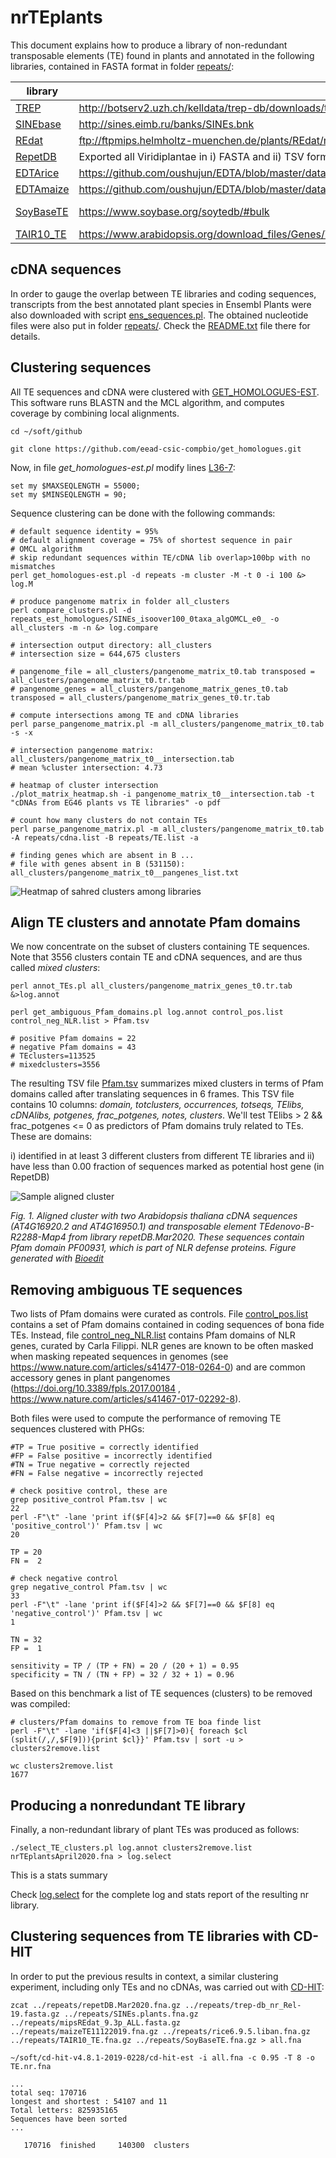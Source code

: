 
# nrTEplants

This document explains how to produce a library of non-redundant transposable elements (TE) found in plants and annotated in the following libraries, contained in FASTA format in folder [repeats/](./repeats/): 

|library|files downloaded|sequences|publication|
|-------|----------------|---------|-----------|
|[TREP](http://botserv2.uzh.ch/kelldata/trep-db)|http://botserv2.uzh.ch/kelldata/trep-db/downloads/trep-db_nr_Rel-19.fasta.gz|4162||
|[SINEbase](http://sines.eimb.ru)|http://sines.eimb.ru/banks/SINEs.bnk|60|https://www.ncbi.nlm.nih.gov/pubmed/23203982|
|[REdat](https://pgsb.helmholtz-muenchen.de/plant/recat)|ftp://ftpmips.helmholtz-muenchen.de/plants/REdat/mipsREdat_9.3p_ALL.fasta.gz|61730|https://www.ncbi.nlm.nih.gov/pubmed/23203886|
|[RepetDB](http://urgi.versailles.inra.fr/repetdb/begin.do)|Exported all Viridiplantae in i) FASTA and ii) TSV formats|33416|https://www.ncbi.nlm.nih.gov/pubmed/30719103|
|[EDTArice](https://github.com/oushujun/EDTA)|https://github.com/oushujun/EDTA/blob/master/database/rice6.9.5.liban|2431|https://europepmc.org/article/MED/31843001|
|[EDTAmaize](https://github.com/oushujun/EDTA)|https://github.com/oushujun/EDTA/blob/master/database/maizeTE11122019|1362|
|[SoyBaseTE](https://www.soybase.org/soytedb)|https://www.soybase.org/soytedb/#bulk|38664|http://www.biomedcentral.com/1471-2164/11/113|
|[TAIR10_TE](https://www.arabidopsis.org)|https://www.arabidopsis.org/download_files/Genes/TAIR10_genome_release/TAIR10_transposable_elements/TAIR10_TE.fas|31189||


## cDNA sequences

In order to gauge the overlap between TE libraries and coding sequences, transcripts from the best annotated plant species in Ensembl Plants were also downloaded with script [ens_sequences.pl](../../compara/ens_sequences.pl). The obtained nucleotide files were also put in folder [repeats/](./repeats/). Check the [README.txt](./repeats/README.txt) file there for details.

## Clustering sequences

All TE sequences and cDNA were clustered with [GET_HOMOLOGUES-EST](https://github.com/eead-csic-compbio/get_homologues). This software runs BLASTN and the MCL algorithm, and computes coverage by combining local alignments. 

```
cd ~/soft/github

git clone https://github.com/eead-csic-compbio/get_homologues.git
```

Now, in file *get_homologues-est.pl* modify lines [L36-7](https://github.com/eead-csic-compbio/get_homologues/blob/04d3937fff2331705ef4d713f932b630a245a368/get_homologues-est.pl#L36):
```
set my $MAXSEQLENGTH = 55000;
set my $MINSEQLENGTH = 90;
```

Sequence clustering can be done with the following commands:
```
# default sequence identity = 95%
# default alignment coverage = 75% of shortest sequence in pair
# OMCL algorithm
# skip redundant sequences within TE/cDNA lib overlap>100bp with no mismatches
perl get_homologues-est.pl -d repeats -m cluster -M -t 0 -i 100 &> log.M

# produce pangenome matrix in folder all_clusters
perl compare_clusters.pl -d repeats_est_homologues/SINEs_isoover100_0taxa_algOMCL_e0_ -o all_clusters -m -n &> log.compare

# intersection output directory: all_clusters
# intersection size = 644,675 clusters

# pangenome_file = all_clusters/pangenome_matrix_t0.tab transposed = all_clusters/pangenome_matrix_t0.tr.tab
# pangenome_genes = all_clusters/pangenome_matrix_genes_t0.tab transposed = all_clusters/pangenome_matrix_genes_t0.tr.tab

# compute intersections among TE and cDNA libraries
perl parse_pangenome_matrix.pl -m all_clusters/pangenome_matrix_t0.tab -s -x

# intersection pangenome matrix: all_clusters/pangenome_matrix_t0__intersection.tab
# mean %cluster intersection: 4.73

# heatmap of cluster intersection
./plot_matrix_heatmap.sh -i pangenome_matrix_t0__intersection.tab -t "cDNAs from EG46 plants vs TE libraries" -o pdf

# count how many clusters do not contain TEs
perl parse_pangenome_matrix.pl -m all_clusters/pangenome_matrix_t0.tab -A repeats/cdna.list -B repeats/TE.list -a

# finding genes which are absent in B ...
# file with genes absent in B (531150): all_clusters/pangenome_matrix_t0__pangenes_list.txt
```
![Heatmap of sahred clusters among libraries](./pics/pangenome_matrix_t0__intersection_heatmap.png)

## Align TE clusters and annotate Pfam domains

We now concentrate on the subset of clusters containing TE sequences. Note that 3556 clusters contain TE and cDNA sequences, and are thus called *mixed clusters*:

```
perl annot_TEs.pl all_clusters/pangenome_matrix_genes_t0.tr.tab &>log.annot

perl get_ambiguous_Pfam_domains.pl log.annot control_pos.list control_neg_NLR.list > Pfam.tsv

# positive Pfam domains = 22
# negative Pfam domains = 43
# TEclusters=113525
# mixedclusters=3556
```
 
The resulting TSV file [Pfam.tsv](./Pfam.tsv) summarizes mixed clusters in terms of Pfam domains called after translating sequences in 6 frames. This TSV file contains 10 columns: *domain, totclusters, occurrences, totseqs, TElibs, cDNAlibs, potgenes, frac_potgenes, notes, clusters*. We'll test TElibs > 2 && frac_potgenes <= 0 as predictors of Pfam domains truly related to TEs. These are domains:

i) identified in at least 3 different clusters from different TE libraries and
ii) have less than 0.00 fraction of sequences marked as potential host gene (in RepetDB)

![Sample aligned cluster](./pics/269_AT4G16920.2.png)

*Fig. 1. Aligned cluster with two Arabidopsis thaliana cDNA sequences (AT4G16920.2 and AT4G16950.1) and transposable element TEdenovo-B-R2288-Map4 from library repetDB.Mar2020. These sequences contain Pfam domain PF00931, which is part of NLR defense proteins.  Figure generated with [Bioedit](https://www.researchgate.net/publication/258565830_BioEdit_An_important_software_for_molecular_biology)*

## Removing ambiguous TE sequences

Two lists of Pfam domains were curated as controls. 
File [control_pos.list](./control_pos.list) contains a set of Pfam domains contained in coding sequences of bona fide TEs. 
Instead, file [control_neg_NLR.list](./control_neg_NLR.list) contains Pfam domains of NLR genes, curated by Carla Filippi. NLR genes are known to be often masked when masking repeated sequences in genomes (see https://www.nature.com/articles/s41477-018-0264-0) and are common accessory genes in plant pangenomes (https://doi.org/10.3389/fpls.2017.00184 , https://www.nature.com/articles/s41467-017-02292-8).

Both files were used to compute the performance of removing TE sequences clustered with PHGs:

```
#TP = True positive = correctly identified
#FP = False positive = incorrectly identified
#TN = True negative = correctly rejected
#FN = False negative = incorrectly rejected

# check positive control, these are
grep positive_control Pfam.tsv | wc
22
perl -F"\t" -lane 'print if($F[4]>2 && $F[7]==0 && $F[8] eq 'positive_control')' Pfam.tsv | wc
20

TP = 20
FN =  2

# check negative control
grep negative_control Pfam.tsv | wc
33
perl -F"\t" -lane 'print if($F[4]>2 && $F[7]==0 && $F[8] eq 'negative_control')' Pfam.tsv | wc
1

TN = 32
FP =  1

sensitivity = TP / (TP + FN) = 20 / (20 + 1) = 0.95
specificity = TN / (TN + FP) = 32 / 32 + 1) = 0.96
```

Based on this benchmark a list of TE sequences (clusters) to be removed was compiled:
```
# clusters/Pfam domains to remove from TE boa finde list
perl -F"\t" -lane 'if($F[4]<3 ||$F[7]>0){ foreach $cl (split(/,/,$F[9])){print $cl}}' Pfam.tsv | sort -u > clusters2remove.list

wc clusters2remove.list
1677
```

## Producing a nonredundant TE library

Finally, a non-redundant library of plant TEs was produced as follows:

```
./select_TE_clusters.pl log.annot clusters2remove.list nrTEplantsApril2020.fna > log.select
```

This is a stats summary

Check [log.select](./log.select) for the complete log and stats report of the resulting nr library.

## Clustering sequences from TE libraries with CD-HIT

In order to put the previous results in context, a similar clustering experiment, including only TEs and no cDNAs, was carried out with [CD-HIT](http://weizhongli-lab.org/cd-hit):

```
zcat ../repeats/repetDB.Mar2020.fna.gz ../repeats/trep-db_nr_Rel-19.fasta.gz ../repeats/SINEs.plants.fna.gz ../repeats/mipsREdat_9.3p_ALL.fasta.gz ../repeats/maizeTE11122019.fna.gz ../repeats/rice6.9.5.liban.fna.gz ../repeats/TAIR10_TE.fna.gz ../repeats/SoyBaseTE.fna.gz > all.fna

~/soft/cd-hit-v4.8.1-2019-0228/cd-hit-est -i all.fna -c 0.95 -T 8 -o TE.nr.fna

...
total seq: 170716
longest and shortest : 54107 and 11
Total letters: 825935165
Sequences have been sorted
...

   170716  finished     140300  clusters
```
